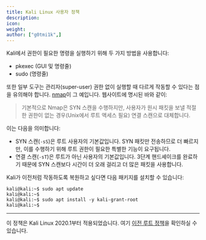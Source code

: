 ```yaml
---
title: Kali Linux 사용자 정책
description:
icon:
weight:
author: ["g0tmi1k",]
---
```


Kali에서 권한이 필요한 명령을 실행하기 위해 두 가지 방법을 사용합니다:

- pkexec (GUI 및 명령줄)
- sudo (명령줄)

또한 일부 도구는 관리자(super-user) 권한 없이 실행할 때 다르게 작동할 수 있다는 점을 유의해야 합니다. [nmap](https://nmap.org/book/man-port-scanning-techniques.html)이 그 예입니다. 웹사이트에 명시된 바와 같이:

> 기본적으로 Nmap은 SYN 스캔을 수행하지만, 사용자가 원시 패킷을 보낼 적절한 권한이 없는 경우(Unix에서 루트 액세스 필요) 연결 스캔으로 대체합니다.

이는 다음을 의미합니다:

- SYN 스캔(`-sS`)은 루트 사용자의 기본값입니다. SYN 패킷만 전송하므로 더 빠르지만, 이를 수행하기 위해 루트 권한이 필요한 특별한 기능이 요구됩니다.
- 연결 스캔(`-sT`)은 루트가 아닌 사용자의 기본값입니다. 3단계 핸드셰이크를 완료하기 때문에 SYN 스캔보다 시간이 더 오래 걸리고 더 많은 패킷을 사용합니다.

Kali가 이전처럼 작동하도록 복원하고 싶다면 다음 패키지를 설치할 수 있습니다:

```console
kali@kali:~$ sudo apt update
kali@kali:~$
kali@kali:~$ sudo apt install -y kali-grant-root
kali@kali:~$
```

- - -

이 정책은 Kali Linux 2020.1부터 적용되었습니다. 여기 [이전 루트 정책](/docs/policy/kali-linux-root-user-policy/)을 확인하실 수 있습니다.
